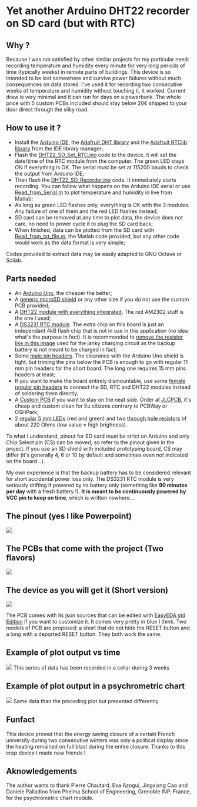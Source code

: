 # Yet another Arduino DHT22 recorder on SD card (but with RTC)

## Why ?
Because I was not satisfied by other similar projects for my particular need: recording temperature and humidity every minute for very long periods of time (typically weeks) in remote parts of buildings. This device is so intended to be lost somewhere and survive power failures without much consequences on data stored. I've used it for recording two consecutive weeks of temperature and humidity without touching it, it worked. Current draw is very minimal and it can run for days on a powerbank. The whole price with 5 custom PCBs included should stay below 20€ shipped to your door direct through the silky road.

## How to use it ?
- Install the [Arduino IDE](https://www.arduino.cc/en/software), the [Adafruit DHT library](https://github.com/adafruit/DHT-sensor-library) and the [Adafruit RTClib library](https://github.com/adafruit/RTClib) from the IDE library manager;
- Flash the [DHT22_SD_Set_RTC.ino](Codes/DHT22_SD_Set_RTC/DHT22_SD_Set_RTC.ino) code to the device, it will set the date/time of the RTC module from the computer. The green LED stays ON if everything is OK. The serial must be set at 115200 bauds to check the output from Arduino IDE;
- Then flash the [DHT22_SD_Recorder.ino](Codes/DHT22_SD_Recorder/DHT22_SD_Recorder.ino) code. It immediately starts recording. You can follow what happens on the Arduino IDE serial or use [Read_from_Serial.m](Matlab_Stuff/Read_from_Serial.m) to plot temperature and humidity in live from Matlab;
- As long as green LED flashes only, everything is OK with the 3 modules. Any failure of one of them and the red LED flashes instead;
- SD card can be removed at any time to plot data, the device does not care, no need to power cycle it to plug the SD card back;
- When finished, data can be plotted from the SD card with [Read_from_txt_file.m](Matlab_Stuff/Read_from_txt_file.m), the Matlab code provided, but any other code would work as the data format is very simple;

Codes provided to extract data may be easily adapted to GNU Octave or Scilab.
 
## Parts needed
- An [Arduino Uno](https://fr.aliexpress.com/item/1005006088733150.html), the cheaper the better;
- A [generic microSD shield](https://fr.aliexpress.com/item/1005006059963950.html) or any other size if you do not use the custom PCB provided;
- A [DHT22 module with everything integrated](https://fr.aliexpress.com/item/1005005996195284.html). The red AM2302 stuff is the one I used;
- A [DS3231 RTC module](https://fr.aliexpress.com/item/1005005973972157.html). The extra chip on this board is just an independant 4kB flash chip that is not in use in this application (no idea what's the purpose in fact). It is recommended to [remove the resistor like in this image](Pictures/Resistor_to_remove.png) used for the janky charging circuit as the backup battery is not meant to be charged in fact;
- Some [male pin headers](https://fr.aliexpress.com/item/1005006104110168.html). The clearance with the Arduino Uno shield is tight, but triming the pins below the PCB is enough to go with regular 11 mm pin headers for the short board. The long one requires 15 mm pins headers at least;
- If you want to make the board entirely dismountable, use some [female regular pin headers](https://fr.aliexpress.com/item/1005006468451122.html) to connect the SD, RTC and DHT22 modules instead of soldering them directly;
- A [Custom PCB](https://github.com/Raphael-Boichot/A-penultimate-Arduino-DHT22-recorder/tree/main/PCB) if you want to stay on the neat side. Order at [JLCPCB](https://jlcpcb.com/), it's cheap and custom clean for Eu citizens contrary to PCBWay or OSHPark;
- 2 [regular 5 mm LEDs](https://fr.aliexpress.com/item/32848810276.html) (red and green) and two [through hole resistors](https://fr.aliexpress.com/item/32866216363.html) of about 220 Ohms (low value = high brighness).

To what I understand, pinout for SD card must be strict on Arduino and only Chip Select pin (CS) can be moved, so refer to the pinout given in the project. If you use an SD shield with included prototyping board, CS may differ (it's generally 4, 6 or 10 by default and sometimes even not indicated on the board...).

My own experience is that the backup battery has to be considered relevant for short accidental power loss only. The DS3231 RTC module is very seriously drifting if powered by its battery only (something like **90 minutes per day** with a fresh battery !). **It is meant to be continuously powered by VCC pin to keep on time**, which is written nowhere...
  
## The pinout (yes I like Powerpoint)
![](Pictures/Schematic_DHT22.png)

## The PCBs that come with the project (Two flavors)
![](Pictures/PCB_in_two_flavors.jpg)

## The device as you will get it (Short version)
![](Pictures/Device_with_PCB.jpg)

The PCB comes with its json sources that can be edited with [EasyEDA std Edition](https://easyeda.com/page/download) if you want to customize it. It comes very pretty in blue I think. Two models of PCB are proposed: a short that do not hide the RESET button and a long with a deported RESET button. They both work the same.

## Example of plot output vs time
![](Matlab_Stuff/Plot.png)
This series of data has been recorded in a cellar during 3 weeks

## Example of plot output in a psychrometric chart
![](Matlab_Stuff/Pimp.png)
Same data than the preceding plot but presented differently

## Funfact
This device proved that the energy saving closure of a certain French university during two consecutive winters was only a political display since the heating remained on full blast during the entire closure. Thanks to this crap device I made new friends !

## Aknowledgements
The author wants to thank Pierre Chautard, Eva Azogui, Jingxiang Cao and Daniele Palladino from Phelma School of Engineering, Grenoble INP, France, for the psychrometric chart module.
